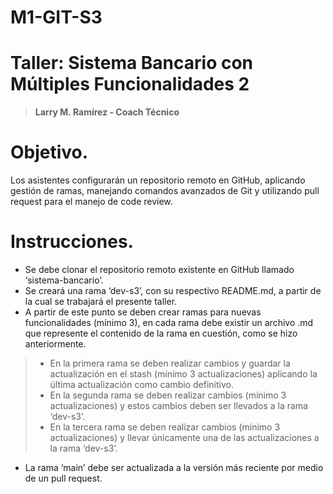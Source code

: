 # M1-GIT-S3
# Taller: Sistema Bancario con Múltiples Funcionalidades 2
> **Larry M. Ramírez - Coach Técnico**

# Objetivo.
Los asistentes configurarán un repositorio remoto en GitHub, aplicando gestión de ramas, manejando comandos avanzados de Git y utilizando pull request para el manejo de code review.

# Instrucciones.

-   Se debe clonar el repositorio remoto existente en GitHub llamado ‘sistema-bancario’.
-   Se creará una rama ‘dev-s3’, con su respectivo README.md, a partir de la cual se trabajará el presente taller.
-   A partir de este punto se deben crear ramas para nuevas funcionalidades (mínimo 3), en cada rama debe existir un archivo .md que represente el contenido de la rama en cuestión, como se hizo anteriormente.
>-   En la primera rama se deben realizar cambios y guardar la actualización en el stash (mínimo 3 actualizaciones) aplicando la última actualización como cambio definitivo.
>-   En la segunda rama se deben realizar cambios (mínimo 3 actualizaciones) y estos cambios deben ser llevados a la rama ‘dev-s3’.
>-   En la tercera rama se deben realizar cambios (mínimo 3 actualizaciones) y llevar únicamente una de las actualizaciones a la rama ‘dev-s3’.  
-   La rama ‘main’ debe ser actualizada a la versión más reciente por medio de un pull request.
